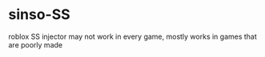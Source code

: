# sinso-SS
roblox SS injector
may not work in every game, mostly works in games that are poorly made 
